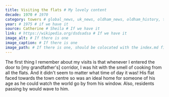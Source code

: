 ```yaml
---
title: Visiting the flats # My lovely content
decade: 1970 # 1970
category: towers # global_news, uk_news, oldham_news, oldham_history, towers, surrounding_estate # Always exactly one category
year: # 1975 # if we have it
source: Catherine # Sheila # If we have it
link: # https://wikipedia.org/dsdsadsa # If we have it
image_alt: # If there is one
image_caption: # If there is one
image_path: # If there is one, should be colocated with the index.md file in the folder
---
```


The first thing I remember about my visits is that whenever I entered the door to [my grandfather's] corridor, I was hit with the smell of cooking from all the flats. And it didn't seem to matter what time of day it was! His flat faced towards the town centre so was an ideal home for someone of his age as he could watch the world go by from his window. Also, residents passing by would wave to him.
